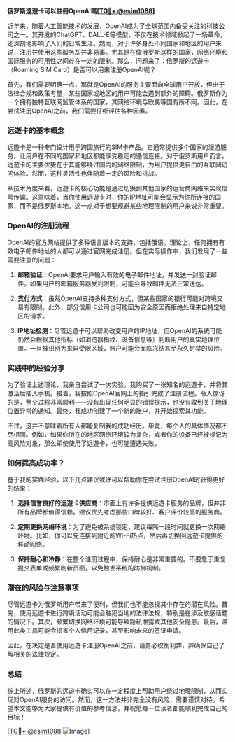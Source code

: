 **俄罗斯遠遊卡可以註冊OpenAI嗎[[TG💪+ @esim1088](https://t.me/s/esim1088)]**

近年来，随着人工智能技术的发展，OpenAI成为了全球范围内备受关注的科技公司之一。其开发的ChatGPT、DALL-E等模型，不仅在技术领域掀起了一场革命，还深刻地影响了人们的日常生活。然而，对于许多身处不同国家和地区的用户来说，注册并使用这些服务却并非易事。尤其是在像俄罗斯这样的国家，网络环境和国际服务的可用性之间存在一定的限制。那么，问题来了：俄罗斯的远遊卡（Roaming SIM Card）是否可以用来注册OpenAI呢？

首先，我们需要明确一点，那就是OpenAI的服务主要面向全球用户开放，但出于法律合规和政策考量，某些国家或地区的用户可能会遇到额外的障碍。俄罗斯作为一个拥有独特互联网监管体系的国家，其网络环境与欧美等国有所不同。因此，在尝试注册OpenAI之前，我们需要仔细评估各种因素。

### **远遊卡的基本概念**
远遊卡是一种专门设计用于跨国旅行的SIM卡产品。它通常提供多个国家的漫游服务，让用户在不同的国家和地区都能享受稳定的通信连接。对于俄罗斯用户而言，远遊卡的主要优势在于其能够绕过国内的网络限制，为用户提供更自由的互联网访问体验。然而，这种灵活性也伴随着一定的风险和挑战。

从技术角度来看，远遊卡的核心功能是通过切换到其他国家的运营商网络来实现信号传输。这意味着，当你使用远遊卡时，你的IP地址可能会显示为你所连接的国家，而不是俄罗斯本地。这一点对于想要规避某些地理限制的用户来说非常重要。

### **OpenAI的注册流程**
OpenAI的官方网站提供了多种语言版本的支持，包括俄语。理论上，任何拥有有效电子邮件地址的人都可以通过官网完成注册。但在实际操作中，我们发现了一些需要注意的问题：

1. **邮箱验证**：OpenAI要求用户输入有效的电子邮件地址，并发送一封验证邮件。如果用户的邮箱服务器受到限制，可能会导致邮件无法正常送达。
   
2. **支付方式**：虽然OpenAI支持多种支付方式，但某些国家的银行可能对跨境交易有限制。此外，部分信用卡公司也可能因为安全原因而拒绝处理来自特定地区的请求。

3. **IP地址检测**：尽管远遊卡可以帮助改变用户的IP地址，但OpenAI的系统可能仍然会根据其他指标（如浏览器指纹、设备信息等）判断用户的真实地理位置。一旦被识别为来自受限区域，账户可能会面临冻结甚至永久封禁的风险。

### **实践中的经验分享**
为了验证上述理论，我亲自尝试了一次实验。我购买了一张知名的远遊卡，并将其激活后插入手机。接着，我按照OpenAI官网上的指引完成了注册流程。令人惊讶的是，整个过程非常顺利——没有出现任何明显的错误提示，也没有收到关于地理位置异常的通知。最终，我成功创建了一个新的账户，并开始探索其功能。

不过，这并不意味着所有人都能复制我的成功经历。毕竟，每个人的具体情况都不尽相同。例如，如果你所在的地区网络环境较为复杂，或者你的设备已经被标记为高风险对象，那么即使使用了远遊卡，也可能遭遇失败。

### **如何提高成功率？**
基于我的实践经验，以下几点建议或许可以帮助你在尝试注册OpenAI时获得更好的结果：

1. **选择信誉良好的远遊卡供应商**：市面上有许多提供远遊卡服务的品牌，但并非所有品牌都值得信赖。建议优先考虑那些口碑较好、客户评价较高的服务商。

2. **定期更换网络环境**：为了避免被系统锁定，建议每隔一段时间就更换一次网络环境。比如，你可以先连接到附近的Wi-Fi热点，然后再切换回远遊卡提供的移动网络。

3. **保持耐心和冷静**：在整个注册过程中，保持耐心是非常重要的。不要急于重复提交表单或频繁刷新页面，以免触发系统的防御机制。

### **潜在的风险与注意事项**
尽管远遊卡为俄罗斯用户带来了便利，但我们也不能忽视其中存在的潜在风险。首先，使用远遊卡进行跨境活动可能会触犯当地的法律法规，特别是在涉及敏感话题的情况下。其次，频繁切换网络环境可能导致隐私泄露或其他安全隐患。最后，滥用此类工具可能会损害个人信用记录，甚至影响未来的签证申请。

因此，在决定是否使用远遊卡注册OpenAI之前，请务必权衡利弊，并确保自己了解相关的法律规定。

### **总结**
综上所述，俄罗斯的远遊卡确实可以在一定程度上帮助用户绕过地理限制，从而实现对OpenAI服务的访问。然而，这一方法并非完全没有风险，需要谨慎对待。希望本文能够为大家提供有价值的参考信息，并祝愿每一位读者都能顺利完成自己的目标！

[[TG💪+ @esim1088](https://t.me/s/esim1088) ![Image](https://i.postimg.cc/4NQfJmqS/Snipaste-2025-05-13-00-14-12.png)]